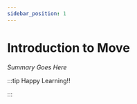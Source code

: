 ```yaml
---
sidebar_position: 1
---
```


# Introduction to Move

_Summary Goes Here_

:::tip Happy Learning!!

<QuestButton text="Go To Quest" link="https://app.stackup.dev/quest_page/introduction-to-move" />

:::
